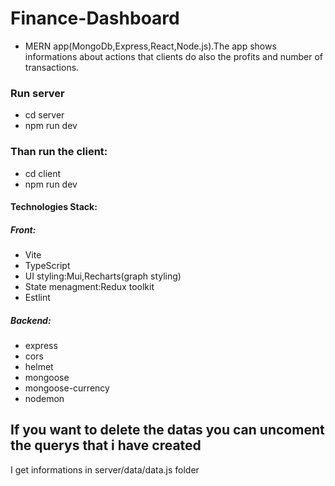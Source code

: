 # Finance-Dashboard

- MERN app(MongoDb,Express,React,Node.js).The app shows informations about actions that clients do also the profits and number of transactions.

### Run server

- cd server
- npm run dev
 
### Than run the client:
- cd client
- npm run dev 
 
#### Technologies Stack: 
 ##### Front: 
- Vite
- TypeScript
- UI styling:Mui,Recharts(graph styling)
- State menagment:Redux toolkit
- Estlint

##### Backend:
- express
- cors
- helmet
- mongoose
- mongoose-currency
- nodemon

## If you want to delete the datas you can uncoment the querys that i have created
I get informations in server/data/data.js folder
